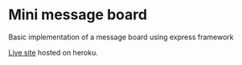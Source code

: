 # Mini message board

Basic implementation of a message board using express framework

[Live site](https://dry-harbor-32528.herokuapp.com/) hosted on heroku.
